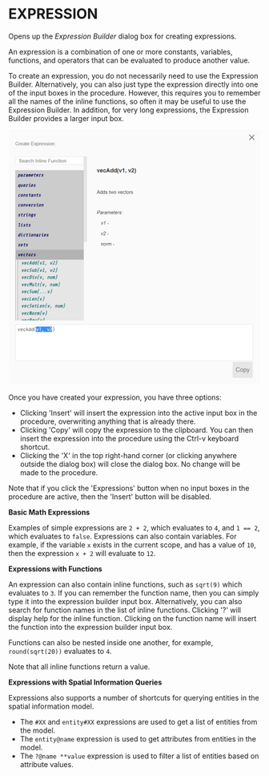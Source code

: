 # EXPRESSION  
  
Opens up the _Expression Builder_ dialog box for creating expressions.

An expression is a combination of one or more constants, variables, functions, and operators that can be evaluated to produce another value.

To create an expression, you do not necessarily need to use the Expression Builder. Alternatively, you can also just type the expression directly into one of the input boxes in the procedure. However, this requires you to remember all the names of the inline functions, so often it may be useful to use the Expression Builder. In addition, for very long expressions, the Expression Builder provides a larger input box.

![The Expression builder dialog box](assets/typedoc-json/docCF/imgs/expression_builder.png)

Once you have created your expression, you have three options:
* Clicking 'Insert' will insert the expression into the active input box in the procedure, overwriting anything that is already there.
* Clicking 'Copy' will copy the expression to the clipboard. You can then insert the expression into the procedure using the Ctrl-v keyboard shortcut. 
* Clicking the 'X' in the top right-hand corner (or clicking anywhere outside the dialog box) will close the dialog box. No change will be made to the procedure.

Note that if you click the 'Expressions' button when no input boxes in the procedure are active, then the 'Insert' button will be disabled. 

**Basic Math Expressions**

Examples of simple expressions are `2 + 2`, which evaluates to `4`, and `1 == 2`, which evaluates to `false`. Expressions can also contain variables. For example, if the variable `x` exists in the current scope, and has a value of `10`, then the expression `x + 2` will evaluate to `12`. 

**Expressions with Functions**

An expression can also contain inline functions, such as `sqrt(9)` which evaluates to `3`. If you can remember the function name, then you can simply type it into the expression builder input box. Alternatively, you can also search for function names in the list of inline functions. Clicking '?' will display help for the inline function. Clicking on the function name will insert the function into the expression builder input box. 

Functions can also be nested inside one another, for example, `round(sqrt(20))` evaluates to `4`. 

Note that all inline functions return a value. 

**Expressions with Spatial Information Queries**

Expressions also supports a number of shortcuts for querying entities in the spatial information model. 

* The `#XX` and `entity#XX` expressions are used to get a list of entities from the model.
* The `entity@name` expression is used to get attributes from entities in the model.
* The `?@name **value` expression is used to filter a list of entities based on attribute values.  
  
  